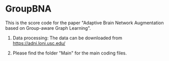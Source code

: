 # GroupBNA
This is the score code for the paper "Adaptive Brain Network Augmentation based on Group-aware Graph Learning".

1. Data processing:
   The data can be downloaded from https://adni.loni.usc.edu/

2. Please find the folder "Main" for the main coding files.
